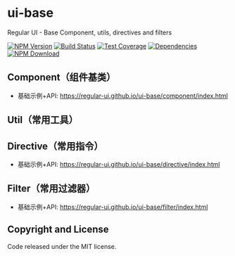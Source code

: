 # ui-base

Regular UI - Base Component, utils, directives and filters

[![NPM Version][npm-img]][npm-url]
[![Build Status][travis-img]][travis-url]
[![Test Coverage][coveralls-img]][coveralls-url]
[![Dependencies][david-img]][david-url]
[![NPM Download][download-img]][download-url]

[npm-img]: http://img.shields.io/npm/v/rgui-base.svg?style=flat-square
[npm-url]: http://npmjs.org/package/rgui-base
[travis-img]: https://img.shields.io/travis/regular-ui/ui-base.svg?style=flat-square
[travis-url]: https://travis-ci.org/regular-ui/ui-base
[coveralls-img]: https://img.shields.io/coveralls/regular-ui/ui-base.svg?style=flat-square
[coveralls-url]: https://coveralls.io/r/regular-ui/ui-base
[david-img]: http://img.shields.io/david/regular-ui/ui-base.svg?style=flat-square
[david-url]: https://david-dm.org/regular-ui/ui-base
[download-img]: https://img.shields.io/npm/dm/rgui-base.svg?style=flat-square
[download-url]: https://npmjs.org/package/rgui-base

## Component（组件基类）

- 基础示例+API: https://regular-ui.github.io/ui-base/component/index.html

## Util（常用工具）

## Directive（常用指令）

- 基础示例+API: https://regular-ui.github.io/ui-base/directive/index.html

## Filter（常用过滤器）

- 基础示例+API: https://regular-ui.github.io/ui-base/filter/index.html

## Copyright and License

Code released under the MIT license.
